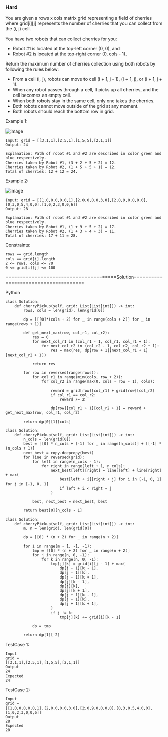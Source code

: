 ### Hard

You are given a rows x cols matrix grid representing a field of cherries where grid[i][j] represents the number of cherries that you can collect from the (i, j) cell.

You have two robots that can collect cherries for you:

 - Robot #1 is located at the top-left corner (0, 0), and
 - Robot #2 is located at the top-right corner (0, cols - 1).
   
Return the maximum number of cherries collection using both robots by following the rules below:

 - From a cell (i, j), robots can move to cell (i + 1, j - 1), (i + 1, j), or (i + 1, j + 1).
 - When any robot passes through a cell, It picks up all cherries, and the cell becomes an empty cell.
 - When both robots stay in the same cell, only one takes the cherries.
 - Both robots cannot move outside of the grid at any moment.
 - Both robots should reach the bottom row in grid.
 

Example 1:

![image](https://github.com/Pughal/leetcode_solutions/assets/22728867/7957ccc0-47d8-4285-8f86-70b6e9ccb19b)

```
Input: grid = [[3,1,1],[2,5,1],[1,5,5],[2,1,1]]
Output: 24

Explanation: Path of robot #1 and #2 are described in color green and blue respectively.
Cherries taken by Robot #1, (3 + 2 + 5 + 2) = 12.
Cherries taken by Robot #2, (1 + 5 + 5 + 1) = 12.
Total of cherries: 12 + 12 = 24.
```

Example 2:

![image](https://github.com/Pughal/leetcode_solutions/assets/22728867/1dc23cae-1c9b-4fc5-872c-322b473a6dc6)

```
Input: grid = [[1,0,0,0,0,0,1],[2,0,0,0,0,3,0],[2,0,9,0,0,0,0],[0,3,0,5,4,0,0],[1,0,2,3,0,0,6]]
Output: 28

Explanation: Path of robot #1 and #2 are described in color green and blue respectively.
Cherries taken by Robot #1, (1 + 9 + 5 + 2) = 17.
Cherries taken by Robot #2, (1 + 3 + 4 + 3) = 11.
Total of cherries: 17 + 11 = 28.
``` 

Constraints:
```
rows == grid.length
cols == grid[i].length
2 <= rows, cols <= 70
0 <= grid[i][j] <= 100
```


======================================Solution=====================================

Python

```
class Solution:
    def cherryPickup(self, grid: List[List[int]]) -> int:
        rows, cols = len(grid), len(grid[0])
        
        dp = [[[0]*(cols + 2) for _ in range(cols + 2)] for _ in range(rows + 1)]
        
        def get_next_max(row, col_r1, col_r2):
            res = 0
            for next_col_r1 in (col_r1 - 1, col_r1, col_r1 + 1):
                for next_col_r2 in (col_r2 - 1, col_r2, col_r2 + 1):
                    res = max(res, dp[row + 1][next_col_r1 + 1][next_col_r2 + 1])

            return res
        
        for row in reversed(range(rows)):
            for col_r1 in range(min(cols, row + 2)):
                for col_r2 in range(max(0, cols - row - 1), cols):

                    reward = grid[row][col_r1] + grid[row][col_r2]
                    if col_r1 == col_r2:
                        reward /= 2
                    
                    dp[row][col_r1 + 1][col_r2 + 1] = reward + get_next_max(row, col_r1, col_r2)
                    
        return dp[0][1][cols]
```

```
class Solution:
    def cherryPickup(self, grid: List[List[int]]) -> int:
        n_cols = len(grid[0])
        best = [[0] * n_cols + [-1] for _ in range(n_cols)] + [[-1] * (n_cols + 1)]
        next_best = copy.deepcopy(best)
        for line in reversed(grid):
            for left in range(n_cols - 1):
                for right in range(left + 1, n_cols):
                    next_best[left][right] = line[left] + line[right] + max(
                        best[left + i][right + j] for i in [-1, 0, 1] for j in [-1, 0, 1]
                        if left + i < right + j
                    )

            best, next_best = next_best, best 

        return best[0][n_cols - 1]
```

```
class Solution:
    def cherryPickup(self, grid: List[List[int]]) -> int:
        m, n = len(grid), len(grid[0])

        dp = [[0] * (n + 2) for _ in range(n + 2)]

        for i in range(m - 1, -1, -1):
            tmp = [[0] * (n + 2) for _ in range(n + 2)]
            for j in range(n, 0, -1):
                for k in range(n, 0, -1):
                    tmp[j][k] = grid[i][j - 1] + max(
                        dp[j - 1][k - 1],
                        dp[j - 1][k],
                        dp[j - 1][k + 1],
                        dp[j][k - 1],
                        dp[j][k],
                        dp[j][k + 1],
                        dp[j + 1][k - 1],
                        dp[j + 1][k],
                        dp[j + 1][k + 1],
                    )
                    if j != k:
                        tmp[j][k] += grid[i][k - 1]

            dp = tmp

        return dp[1][-2]
```

TestCase 1:
```
Input
grid =
[[3,1,1],[2,5,1],[1,5,5],[2,1,1]]
Output
24
Expected
24
```

TestCase 2:
```
Input
grid =
[[1,0,0,0,0,0,1],[2,0,0,0,0,3,0],[2,0,9,0,0,0,0],[0,3,0,5,4,0,0],[1,0,2,3,0,0,6]]
Output
28
Expected
28
```


